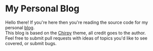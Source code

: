 # My Personal Blog

Hello there! If you're here then you're reading the source code for my personal [blog](www.isaaccasanova.com).  
This blog is based on the [Chirpy](cotes2020/jekyll-theme-chirpy) theme, all credit goes to the author.  
Feel free to submit pull requests with ideas of topics you'd like to see covered, or submit bugs.
